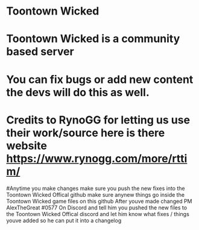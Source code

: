 # Toontown Wicked
# Toontown Wicked is a community based server
# You can fix bugs or add new content the devs will do this as well.
# Credits to RynoGG for letting us use their work/source here is there website https://www.rynogg.com/more/rttim/
#Anytime you make changes make sure you push the new fixes into the Toontown Wicked Offical github make sure anynew things go inside the Toontown Wicked game files on this github
After youve made changed PM AlexTheGreat
#0577 On Discord and tell him you pushed the new files to the Toontown Wicked Offical discord and let him know what fixes / things youve added so he can put it into a changelog
